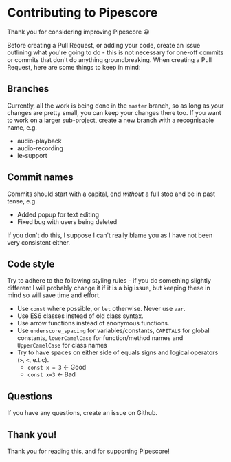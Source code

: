 # Contributing to Pipescore

Thank you for considering improving Pipescore 😀

Before creating a Pull Request, or adding your code, create an issue outlining what you're going to do - this is not necessary for one-off commits or commits that don't do anything groundbreaking.
When creating a Pull Request, here are some things to keep in mind:

## Branches

Currently, all the work is being done in the `master` branch, so as long as your changes are pretty small, you can keep your changes there too.
If you want to work on a larger sub-project, create a new branch with a recognisable name, e.g.
* audio-playback
* audio-recording
* ie-support

## Commit names

Commits should start with a capital, end *without* a full stop and be in past tense, e.g.
* Added popup for text editing
* Fixed bug with users being deleted

If you don't do this, I suppose I can't really blame you as I have not been very consistent either.

## Code style

Try to adhere to the following styling rules - if you do something slightly different I will probably change it if it is a big issue, but keeping these in mind so will save time and effort.

* Use `const` where possible, or `let` otherwise. Never use `var`.
* Use ES6 classes instead of old class syntax.
* Use arrow functions instead of anonymous functions.
* Use `underscore_spacing` for variables/constants, `CAPITALS` for global constants, `lowerCamelCase` for function/method names and `UpperCamelCase` for class names
* Try to have spaces on either side of equals signs and logical operators (`>`, `<`, e.t.c).
    * `const x = 3` <- Good
    * `const x=3` <- Bad

## Questions

If you have any questions, create an issue on Github.

## Thank you!

Thank you for reading this, and for supporting Pipescore!